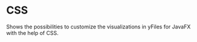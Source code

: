 # CSS
  

 Shows the possibilities to customize the visualizations in yFiles for JavaFX with the help of CSS.   